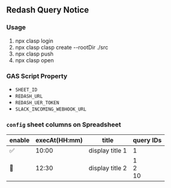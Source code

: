 ## Redash Query Notice
### Usage
1. npx clasp login
1. npx clasp clasp create --rootDir ./src
1. npx clasp push
1. npx clasp open

### GAS Script Property
- `SHEET_ID`
- `REDASH_URL`
- `REDASH_UER_TOKEN`
- `SLACK_INCOMING_WEBHOOK_URL`

### `config` sheet columns on Spreadsheet

enable | execAt(HH:mm) | title | query IDs
-- | -- | -- | --
✅  | 10:00 | display title 1| 1
🧃  | 12:30 | display title 2 | 1<br>2<br>10
